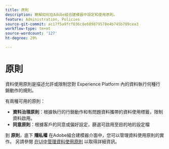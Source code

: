 ```yaml
---
title: 原則
description: 瞭解如何在Adobe組合建模器中設定和使用原則。
feature: Administration, Policies
source-git-commit: ac17f5a9fcf036c8e689879578e4b745b789cea3
workflow-type: tm+mt
source-wordcount: '127'
ht-degree: 29%

---
```



# 原則

資料使用原則是描述允許或限制您對 Experience Platform 內的資料執行何種行銷動作的規則。 

有兩種可用的原則：

* **資料治理原則**：根據執行的行銷動作和有問題資料攜帶的資料使用標籤，限制資料啟用。
* **同意原則**：根據客戶的同意或偏好設定，篩選可啟用至目的地的設定檔

到 **原則**，底下 **隱私權** 在Adobe組合建模器介面中，您可以管理資料使用原則的實作。 另請參閱 [在UI中管理資料使用原則](https://experienceleague.adobe.com/docs/experience-platform/data-governance/policies/user-guide.html?lang=zh-Hant) 以取得詳細資訊。
